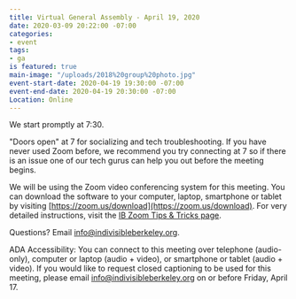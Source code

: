 ```yaml
---
title: Virtual General Assembly - April 19, 2020
date: 2020-03-09 20:22:00 -07:00
categories:
- event
tags:
- ga
is featured: true
main-image: "/uploads/2018%20group%20photo.jpg"
event-start-date: 2020-04-19 19:30:00 -07:00
event-end-date: 2020-04-19 20:30:00 -07:00
Location: Online
---
```


We start promptly at 7:30.

"Doors open" at 7 for socializing and tech troubleshooting. If you have never used Zoom before, we recommend you try connecting at 7 so if there is an issue one of our tech gurus can help you out before the meeting begins.

We will be using the Zoom video conferencing system for this meeting. You can download the software to your computer, laptop, smartphone or tablet by visiting [https://zoom.us/download](https://zoom.us/download). For very detailed instructions, visit the [IB Zoom Tips & Tricks page](https://docs.google.com/document/d/1l0nC77XppLlZaSN_Sn9AeMpFMLEZG4ED9PfaOLoJuzE/edit).

Questions? Email info@indivisibleberkeley.org.

ADA Accessibility: You can connect to this meeting over telephone (audio-only), computer or laptop (audio + video), or smartphone or tablet (audio + video). If you would like to request closed captioning to be used for this meeting, please email info@indivisibleberkeley.org on or before Friday, April 17.